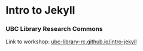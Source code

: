 # Intro to Jekyll

### UBC Library Research Commons

Link to workshop: [ubc-library-rc.github.io/intro-jekyll](https://ubc-library-rc.github.io/intro-jekyll/)
